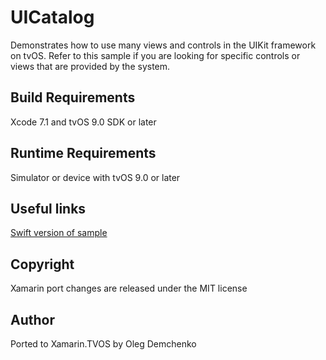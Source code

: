 UICatalog
=========

Demonstrates how to use many views and controls in the UIKit framework on tvOS. Refer to this sample if you are looking for specific controls or views that are provided by the system.

Build Requirements
------------------

Xcode 7.1 and tvOS 9.0 SDK or later

Runtime Requirements
------------------

Simulator or device with tvOS 9.0 or later

Useful links
------------

[Swift version of sample](https://developer.apple.com/library/prerelease/tvos/samplecode/UICatalogFortvOS/Introduction/Intro.html#//apple_ref/doc/uid/TP40016433)

Copyright
---------

Xamarin port changes are released under the MIT license

Author
------

Ported to Xamarin.TVOS by Oleg Demchenko

